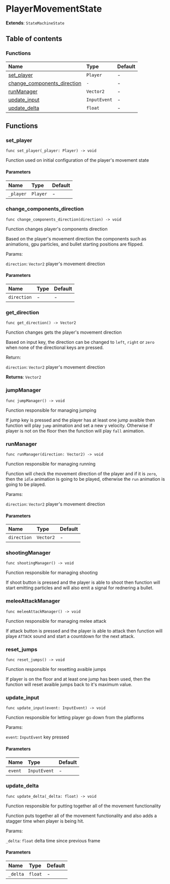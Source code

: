 # PlayerMovementState

**Extends**: `StateMachineState`

## Table of contents

### Functions

|Name|Type|Default|
|:-|:-|:-|
|[set_player](#set_player)|`Player`|-|
|[change_components_direction](#change_components_direction)|`-`|-|
|[runManager](#runmanager)|`Vector2`|-|
|[update_input](#update_input)|`InputEvent`|-|
|[update_delta](#update_delta)|`float`|-|

## Functions

### set_player

```gdscript
func set_player(_player: Player) -> void
```

Function used on initial configuration of the player's movement state

#### Parameters

|Name|Type|Default|
|:-|:-|:-|
|`_player`|`Player`|-|

### change_components_direction

```gdscript
func change_components_direction(direction) -> void
```

Function changes player's components direction

 Based on the player's movement direction the components such as animations, gpu particles, and bullet starting positions are flipped.

 Params:

 `direction`: `Vector2`		player's movement direction

#### Parameters

|Name|Type|Default|
|:-|:-|:-|
|`direction`|-|-|

### get_direction

```gdscript
func get_direction() -> Vector2
```

Function changes gets the player's movement direction

 Based on input key, the direction can be changed to `left`, `right` or `zero` when none of the directional keys are pressed.

 Return:

 `direction`: `Vector2`		player's movement direction

**Returns**: `Vector2`

### jumpManager

```gdscript
func jumpManager() -> void
```

Function responsible for managing jumping

 If jump key is pressed and the player has at least one jump avaible then function will play `jump` animation and set a new y velocity. Otherwise if player is not on the floor then the function will play `fall` animation.

### runManager

```gdscript
func runManager(direction: Vector2) -> void
```

Function responsible for managing running

 Function will check the movement direction of the player and if it is `zero`, then the `idle` animation is going to be played, otherwise the `run` animation is going to be played.

 Params:

 `direction`: `Vector2`		player's movement direction

#### Parameters

|Name|Type|Default|
|:-|:-|:-|
|`direction`|`Vector2`|-|

### shootingManager

```gdscript
func shootingManager() -> void
```

Function responsible for managing shooting

 If shoot button is pressed and the player is able to shoot then function will start emitting particles and will also emit a signal for rednering a bullet.

### meleeAttackManager

```gdscript
func meleeAttackManager() -> void
```

Function responsible for managing melee attack

 If attack button is pressed and the player is able to attack then function will playe `ATTACK` sound and start a countdown for the next attack.

### reset_jumps

```gdscript
func reset_jumps() -> void
```

Function responsible for resetting avaible jumps

 If player is on the floor and at least one jump has been used, then the function will reset avaible jumps back to it's maximum value.

### update_input

```gdscript
func update_input(event: InputEvent) -> void
```

Function responsible for letting player go down from the platforms

 Params:

 `event`: `InputEvent`		key pressed

#### Parameters

|Name|Type|Default|
|:-|:-|:-|
|`event`|`InputEvent`|-|

### update_delta

```gdscript
func update_delta(_delta: float) -> void
```

Function responsible for putting together all of the movement functionality

 Function puts together all of the movement functionality and also adds a stagger time when player is being hit.

 Params:

 `_delta`: `float`		delta time since previous frame

#### Parameters

|Name|Type|Default|
|:-|:-|:-|
|`_delta`|`float`|-|


